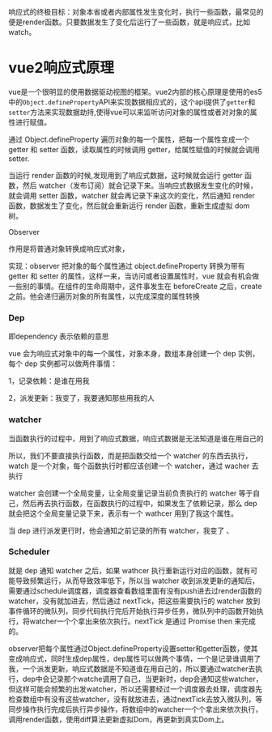 



响应式的终极目标：对象本省或者内部属性发生变化时，执行一些函数，最常见的便是render函数。只要数据发生了变化后运行了一些函数，就是响应式，比如watch。

# vue2响应式原理

vue是一个很明显的使用数据驱动视图的框架。vue2内部的核心原理是使用的es5中的`Object.defineProperty`API来实现数据相应式的，这个api提供了`getter`和`setter`方法来实现数据劫持,使得vue可以来监听访问对象的属性或者对对象的属性进行赋值。

通过 Object.defineProperty 遍历对象的每一个属性，把每一个属性变成一个 getter 和 setter 函数，读取属性的时候调用 getter，给属性赋值的时候就会调用 setter.

当运行 render 函数的时候,发现用到了响应式数据，这时候就会运行 getter 函数，然后 watcher（发布订阅）就会记录下来。当响应式数据发生变化的时候，就会调用 setter 函数，watcher 就会再记录下来这次的变化，然后通知 render 函数，数据发生了变化，然后就会重新运行 render 函数，重新生成虚拟 dom 树。


Observer

作用是将普通对象转换成响应式对象，

实现：observer 把对象的每个属性通过 object.defineProperty 转换为带有 getter 和 setter 的属性，这样一来，当访问或者设置属性时，vue 就会有机会做一些别的事情。在组件的生命周期中，这件事发生在 beforeCreate 之后，create 之前。他会递归遍历对象的所有属性，以完成深度的属性转换

### Dep

即dependency 表示依赖的意思

vue 会为响应式对象中的每一个属性，对象本身，数组本身创建一个 dep 实例，每个 dep 实例都可以做两件事情：

1，记录依赖：是谁在用我  

2，派发更新：我变了，我要通知那些用我的人

### watcher

当函数执行的过程中，用到了响应式数据，响应式数据是无法知道是谁在用自己的

所以，我们不要直接执行函数，而是把函数交给一个 watcher 的东西去执行，watch 是一个对象，每个函数执行时都应该创建一个 watcher，通过 wacher 去执行

watcher 会创建一个全局变量，让全局变量记录当前负责执行的 watcher 等于自己，然后再去执行函数，在函数执行的过程中，如果发生了依赖记录，那么 dep 就会把这个全局变量记录下来，表示有一个 wathcer 用到了我这个属性。

当 dep 进行派发更行时，他会通知之前记录的所有 watcher，我变了
、

### Scheduler

就是 dep 通知 watcher 之后，如果 wathcer 执行重新运行对应的函数，就有可能导致频繁运行，从而导致效率低下，所以当 watcher 收到派发更新的通知后，需要通过schedule调度器，调度器查看数组里面有没有push进去过render函数的watcher，没有就加进去，然后通过 nextTick，把这些需要执行的 watcher 放到事件循环的微队列，同步代码执行完后开始执行异步任务，微队列中的函数开始执行，将watcher一个个拿出来依次执行。nextTick 是通过 Promise then 来完成的。

observer把每个属性通过Object.defineProperty设置setter和getter函数，使其变成响应式，同时生成dep属性，dep属性可以做两个事情，一个是记录谁调用了我，一个派发更新，响应式数据是不知道谁在用自己的，所以要通过watcher去执行，dep中会记录那个watche调用了自己，当更新时，dep会通知这些watcher，但这样可能会频繁的出发watcher，所以还需要经过一个调度器去处理，调度器先检查数组中有没有这些watcher，没有就放进去，通过nextTick去放入微队列，等同步操作执行完成后执行异步操作，将数组中的watcher一个个拿出来依次执行，调用render函数，使用diff算法更新虚拟Dom，再更新到真实Dom上。